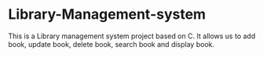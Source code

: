 # Library-Management-system
This is a Library management system project based on C.
It allows us to add book, update book, delete book, search book and display book.
